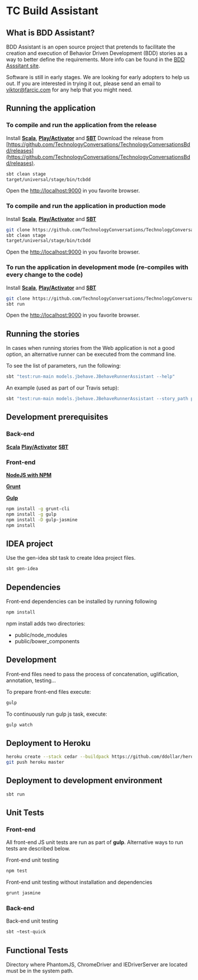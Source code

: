 TC Build Assistant
=====================================

What is BDD Assistant?
----------------------

BDD Assistant is an open source project that pretends to facilitate the creation and execution of Behavior Driven Development (BDD) stories as a way to better define the requirements.
More info can be found in the [BDD Asssitant site](http://bddassistant.com).

Software is still in early stages.
We are looking for early adopters to help us out.
If you are interested in trying it out, please send an email to [viktor@farcic.com](mailto:viktor@farcic.com) for any help that you might need.


Running the application
-----------------------

### To compile and run the application from the release

Install **[Scala](http://www.scala-lang.org/download/)**, **[Play/Activator](http://www.playframework.com/download)** and **[SBT](http://www.scala-sbt.org/download.html)**
Download the release from [https://github.com/TechnologyConversations/TechnologyConversationsBdd/releases](https://github.com/TechnologyConversations/TechnologyConversationsBdd/releases).

```bash
sbt clean stage
target/universal/stage/bin/tcbdd
```

Open the [http://localhost:9000](http://localhost:9000) in you favorite browser.

### To compile and run the application in production mode

Install **[Scala](http://www.scala-lang.org/download/)**, **[Play/Activator](http://www.playframework.com/download)** and **[SBT](http://www.scala-sbt.org/download.html)**

```bash
git clone https://github.com/TechnologyConversations/TechnologyConversationsBdd.git
sbt clean stage
target/universal/stage/bin/tcbdd
```

Open the [http://localhost:9000](http://localhost:9000) in you favorite browser.

### To run the application in development mode (re-compiles with every change to the code)

Install **[Scala](http://www.scala-lang.org/download/)**, **[Play/Activator](http://www.playframework.com/download)** and **[SBT](http://www.scala-sbt.org/download.html)**

```bash
git clone https://github.com/TechnologyConversations/TechnologyConversationsBdd.git
sbt run
```

Open the [http://localhost:9000](http://localhost:9000) in you favorite browser.


Running the stories
-------------------

In cases when running stories from the Web application is not a good option, an alternative runner can be executed from the command line.

To see the list of parameters, run the following:

```bash
sbt "test:run-main models.jbehave.JBehaveRunnerAssistant --help"
```

An example (used as part of our Travis setup):

```bash
sbt "test:run-main models.jbehave.JBehaveRunnerAssistant --story_path public/stories/tcbdd/**/*.story -P browser=phantomjs -P url=http://localhost:1234 -P widthHeight=1024,768 --composites_path composites/TcBddComposites.groovy"
```


Development prerequisites
-------------------------

### Back-end

**[Scala](http://www.scala-lang.org/download/)**
**[Play/Activator](http://www.playframework.com/download)**
**[SBT](http://www.scala-sbt.org/download.html)**

### Front-end

**[NodeJS with NPM](http://nodejs.org/)**

**[Grunt](http://gruntjs.com/)**

**[Gulp](http://gulpjs.com/)**

```bash
npm install -g grunt-cli
npm install -g gulp
npm install -D gulp-jasmine
npm install
```


IDEA project
----------------------------

Use the gen-idea sbt task to create Idea project files.

```bash
sbt gen-idea
```


Dependencies
------------

Front-end dependencies can be installed by running following

```bash
npm install
```

npm install adds two directories:

* public/node_modules
* public/bower_components


Development
-----------

Front-end files need to pass the process of concatenation, uglification, annotation, testing...

To prepare front-end files execute:

```bash
gulp
```

To continuously run gulp js task, execute:

```bash
gulp watch
```


Deployment to Heroku
--------------------

```bash
heroku create --stack cedar --buildpack https://github.com/ddollar/heroku-buildpack-multi.git
git push heroku master
```


Deployment to development environment
-------------------------------------

```bash
sbt run
```


Unit Tests
----------

### Front-end

All front-end JS unit tests are run as part of **gulp**.
Alternative ways to run tests are described below.

Front-end unit testing

```bash
npm test
```

Front-end unit testing without installation and dependencies

```bash
grunt jasmine
```


### Back-end

Back-end unit testing

```bash
sbt ~test-quick
```


Functional Tests
----------------

Directory where PhantomJS, ChromeDriver and IEDriverServer are located must be in the system path.
